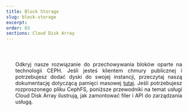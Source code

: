 ```yaml
---
title: Block Storage
slug: block-storage
excerpt:
order: 03
sections: Cloud Disk Array
---
```


<style>
#page {
  display: flex !important;
  flex-direction:column-reverse !important;
}
#customProductIndex {
padding:25px;
}
#customProductIndex p {
text-align:justify;
}

</style>

<div id="customProductIndex">

<p>Odkryj nasze rozwiązanie do przechowywania bloków oparte na technologii CEPH. Jeśli jesteś klientem chmury publicznej i potrzebujesz dodać dyski do swojej instancji, przeczytaj naszą dokumentację dotyczącą pamięci masowej <a href="https://docs.ovh.com/pl/public-cloud/">tutaj</a>. Jeśli potrzebujesz rozproszonego pliku CephFS, poniższe przewodniki na temat usługi Cloud Disk Array ilustrują, jak zamontować filer i API do zarządzania usługą.</p>

</div>

